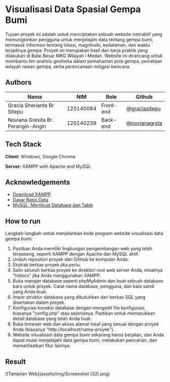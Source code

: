 # Visualisasi Data Spasial Gempa Bumi

Tujuan proyek ini adalah untuk menciptakan sebuah website interaktif yang memungkinkan pengguna untuk menjelajahi data tentang gempa bumi, termasuk informasi tentang lokasi, magnitudo, kedalaman, dan waktu terjadinya gempa. Proyek ini merupakan hasil dari kerja praktik yang dilakukan di Balai Besar MKG Wilayah I Medan. Website ini dirancang untuk membantu tim analisis geofisika dalam pemahaman pola gempa, pemetaan wilayah rawan gempa, serta perencanaan mitigasi bencana.



## Authors

| Nama | NIM | Role | Github |
| ------- | ------- | ------- | ------- |
| Gracia Sherianta Br Sitepu    | 120140084    | Front-end    | [@graciasitepu](https://github.com/graciasitepu) |
| Noviana Gresita Br. Perangin-Angin    | 120140239       | Back-end     | [@novianagrsta](https://www.github.com/novianagrsta) |



## Tech Stack

**Client:** Windows, Google Chrome

**Server:** XAMPP with Apache and MySQL


## Acknowledgements

 - [Download XAMPP](https://www.apachefriends.org/download.html)
  - [Dasar Basis Data](https://repository.dinus.ac.id/docs/ajar/materi_1.pdf)
 - [MySQL: Membuat Database dan Table](https://codepolitan.com/blog/membuat-database-dan-tabel-di-mysql-5884222be38fa)


## How to run
Langkah-langkah untuk menjalankan kode program website visualisasi data gempa bumi:
1. Pastikan Anda memiliki lingkungan pengembangan web yang telah terpasang, seperti XAMPP dengan Apache dan MySQL aktif.
2. Unduh repositori proyek dari GitHub ke komputer Anda.
3. Ekstrak berkas proyek jika perlu.
4. Salin seluruh berkas proyek ke direktori root web server Anda, misalnya "htdocs" jika Anda menggunakan XAMPP.
5. Buka manajer database seperti phpMyAdmin dan buat sebuah database baru untuk proyek. Catat nama database, pengguna, dan kata sandi yang Anda buat.
6. Impor struktur database yang dibutuhkan dari berkas SQL yang disertakan dalam proyek.
7. Konfigurasi koneksi database dengan mengedit file konfigurasi, biasanya "config.php" atau sejenisnya. Pastikan untuk memasukkan detail database yang telah Anda buat.
8. Buka browser web dan akses alamat lokal yang sesuai dengan proyek Anda (biasanya "http://localhost/nama-proyek").
9. Website visualisasi data gempa bumi sekarang harus berjalan, dan Anda dapat mulai menjelajahi data gempa bumi, melakukan pencarian, dan memanfaatkan fitur lainnya.

## Result
![Tampilan Web](assets/img/Screenshot (32).png)
